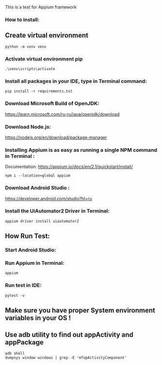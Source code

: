 This is a test for Appium framework


### How to install:

## Create virtual environment 
  ```
python -m venv venv 
  ```
### Activate virtual environment pip
  ```
.\venv\scripts\activate  
  ```
### Install all packages in your IDE,  type in  Terminal command:
  ```
pip install -r requirements.txt
  ```


### Download Microsoft Build of OpenJDK: 
https://learn.microsoft.com/ru-ru/java/openjdk/download

### Download Node.js: 
https://nodejs.org/en/download/package-manager


### Installing Appium is as easy as running a single NPM command in  Terminal  :
Documentation:
https://appium.io/docs/en/2.1/quickstart/install/

  ```
npm i --location=global appium
  ```

### Download Android Studio : 
https://developer.android.com/studio?hl=ru

### Install the UiAutomator2 Driver in  Terminal:
  ```
appium driver install uiautomator2
  ```

## How Run Test:

### Start Android Studio:

### Run Appium in  Terminal:
  ```
appium 
  ```


### Run test in IDE:
 ```
pytest -v 
  ``` 


## Make sure you have proper  System environment variables in your OS ! 

## Use adb utility to find out appActivity and appPackage

 ```
adb shell
dumpsys window windows | grep -E 'mTopActivityComponent'
  ``` 

 








